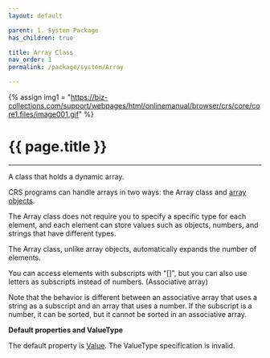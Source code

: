 ```yaml
---
layout: default

parent: 1. System Package
has_children: true

title: Array Class
nav_order: 1
permalink: /package/system/Array

---
```

{% assign img1 = "https://biz-collections.com/support/webpages/html/onlinemanual/browser/crs/core/core1.files/image001.gif" %}

# {{ page.title }}

---
A class that holds a dynamic array.

CRS programs can handle arrays in two ways: the Array class and [array objects](/bizBrowserV/6/6-1/).

The Array class does not require you to specify a specific type for each element, and each element can store values ​​such as objects, numbers, and strings that have different types.

The Array class, unlike array objects, automatically expands the number of elements.

You can access elements with subscripts with "[]", but you can also use letters as subscripts instead of numbers. (Associative array)

Note that the behavior is different between an associative array that uses a string as a subscript and an array that uses a number. If the subscript is a number, it can be sorted, but it cannot be sorted in an associative array.

<b>Default properties and ValueType</b>

The default property is [Value](/package/system/array/properties/value). The ValueType specification is invalid.